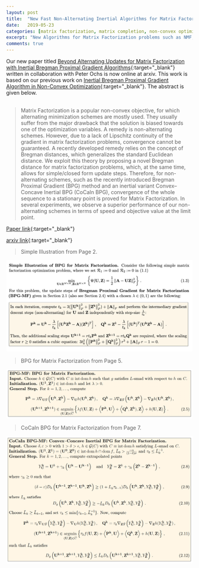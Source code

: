 ```yaml
---
layout: post
title:  "New Fast Non-Alternating Inertial Algorithms for Matrix Factorization"
date:   2019-05-23 
categories: [matrix factorization, matrix completion, non-convex optimization, Bregman distance, inertia,  machine learning, computer vision]
excerpt: "New Algorithms for Matrix Factorization problems such as NMF, Dictionary Learning, Sparse NMF and many others. Matrix Completion on MovieLens Dataset is also given."
comments: true
---
```

Our new paper titled [Beyond Alternating Updates for Matrix Factorization
with Inertial Bregman Proximal Gradient Algorithms](/show_pub5/){:target="_blank"} written  in collaboration with Peter Ochs is now online at arxiv. This work is based on our previous work on [Inertial Bregman Proximal Gradient Algorithm in Non-Convex Optimization](/articles/2019-04/Convex-Concave-Backtracking-for-Inertial-Bregman-Proximal-Gradient-Algorithms-in-Non-Convex-Optimization/){:target="_blank"}. The abstract is given below.
<br><br>
>Matrix Factorization is a popular non-convex objective, for which alternating minimization schemes are mostly used. They usually suffer from the major drawback that the solution is biased towards one of the optimization variables. A remedy is non-alternating schemes. However, due to a lack of Lipschitz continuity of the gradient in matrix factorization problems, convergence cannot be guaranteed. A recently developed remedy relies on the concept of Bregman distances, which generalizes the standard Euclidean distance. We exploit this theory by proposing a novel Bregman distance for matrix factorization problems, which, at the same time, allows for simple/closed form update steps. Therefore, for non-alternating schemes, such as the recently introduced Bregman Proximal Gradient (BPG) method and an inertial variant Convex–Concave Inertial BPG (CoCaIn BPG), convergence of the whole sequence to a stationary point is proved for Matrix Factorization. In several experiments, we observe a superior performance of our non-alternating schemes in terms of speed and objective value at the limit point.

[Paper link](/show_pub5/){:target="_blank"} 

[arxiv link](https://arxiv.org/abs/1905.09050){:target="_blank"}

> Simple Illustration from Page 2.

![image](/simple_example.png)

> BPG for Matrix Factorization from Page 5.

![image](/bpg-mf.png)

> CoCaIn BPG for Matrix Factorization from Page 7.

![image](/cocain-bpg-mf.png)

